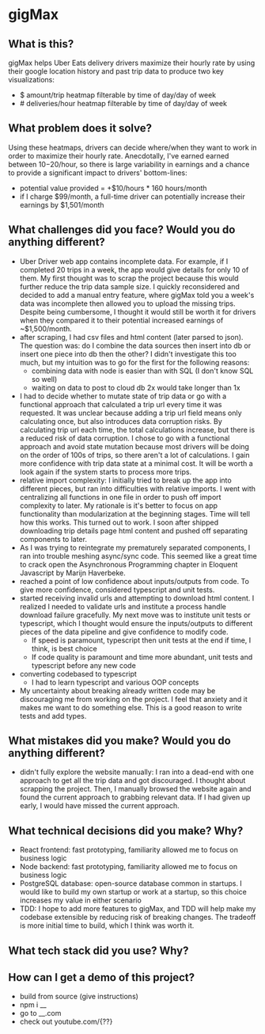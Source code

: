 # gigMax
## What is this?
gigMax helps Uber Eats delivery drivers maximize their hourly rate by using their google location history and past trip data to produce two key visualizations:
- $ amount/trip heatmap filterable by time of day/day of week
- \# deliveries/hour heatmap filterable by time of day/day of week  

## What problem does it solve?
Using these heatmaps, drivers can decide where/when they want to work in order to maximize their hourly rate. Anecdotally, I've earned earned between $10-$20/hour, so there is large variability in earnings and a chance to provide a significant impact to drivers' bottom-lines:

- potential value provided = +$10/hours * 160 hours/month
- if I charge $99/month, a full-time driver can potentially increase their earnings by $1,501/month

## What challenges did you face? Would you do anything different?
- Uber Driver web app contains incomplete data. For example, if I completed 20 trips in a week, the app would give details for only 10 of them. My first thought was to scrap the project because this would further reduce the trip data sample size. I quickly reconsidered and decided to add a manual entry feature, where gigMax told you a week's data was incomplete then allowed you to upload the missing trips. Despite being cumbersome, I thought it would still be worth it for drivers when they compared it to their potential increased earnings of ~$1,500/month.
- after scraping, I had csv files and html content (later parsed to json). The question was: do I combine the data sources then insert into db or insert one piece into db then the other? I didn't investigate this too much, but my intuition was to go for the first for the following reasons:
  - combining data with node is easier than with SQL (I don't know SQL so well)
  - waiting on data to post to cloud db 2x would take longer than 1x
- I had to decide whether to mutate state of trip data or go with a functional approach that calculated a trip url every time it was requested. It was unclear because adding a trip url field means only calculating once, but also introduces data corruption risks. By calculating trip url each time, the total calculations increase, but there is a reduced risk of data corruption. I chose to go with a functional approach and avoid state mutation because most drivers will be doing on the order of 100s of trips, so there aren't a lot of calculations. I gain more confidence with trip data state at a minimal cost. It will be worth a look again if the system starts to process more trips.
- relative import complexity: I initially tried to break up the app into different pieces, but ran into difficulties with relative imports. I went with centralizing all functions in one file in order to push off import complexity to later. My rationale is it's better to focus on app functionality than modularization at the beginning stages. Time will tell how this works. This turned out to work. I soon after shipped downloading trip details page html content and pushed off separating components to later.  
- As I was trying to reintegrate my prematurely separated components, I ran into trouble meshing async/sync code. This seemed like a great time to crack open the Asynchronous Programming chapter in Eloquent Javascript by Marijn Haverbeke.
- reached a point of low confidence about inputs/outputs from code. To give more confidence, considered typescript and unit tests.
- started receiving invalid urls and attempting to download html content. I realized I needed to validate urls and institute a process handle download failure gracefully. My next move was to institute unit tests or typescript, which I thought would ensure the inputs/outputs to different pieces of the data pipeline and give confidence to modify code. 
  - If speed is paramount, typescript then unit tests at the end if time, I think, is best choice
  - If code quality is paramount and time more abundant, unit tests and typescript before any new code
- converting codebased to typescript
  - I had to learn typescript and various OOP concepts
- My uncertainty about breaking already written code may be discouraging me from working on the project. I feel that anxiety and it makes me want to do something else. This is a good reason to write tests and add types. 
## What mistakes did you make? Would you do anything different?
- didn't fully explore the website manually: I ran into a dead-end with one approach to get all the trip data and got discouraged. I thought about scrapping the project. Then, I manually browsed the website again and found the current approach to grabbing relevant data. If I had given up early, I would have missed the current approach.  

## What technical decisions did you make? Why?
- React frontend: fast prototyping, familiarity allowed me to focus on business logic
- Node backend: fast prototyping, familiarity allowed me to focus on business logic
- PostgreSQL database: open-source database common in startups. I would like to build my own startup or work at a startup, so this choice increases my value in either scenario
- TDD: I hope to add more features to gigMax, and TDD will help make my codebase extensible by reducing risk of breaking changes. The tradeoff is more initial time to build, which I think was worth it.

## What tech stack did you use? Why?

## How can I get a demo of this project?
- build from source (give instructions)
- npm i __
- go to __.com
- check out youtube.com/{??}
